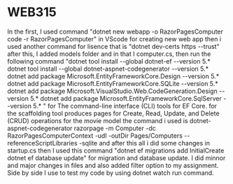 # WEB315 
 In the first, I used command "dotnet new webapp -o RazorPagesComputer
code -r RazorPagesComputer"  in VScode for creating new web app then i used another command for lisence that is "dotnet dev-certs https --trust"
after this, I added models folder and in that I computer.cs, then run the following command "dotnet tool install --global dotnet-ef --version 5.*
dotnet tool install --global dotnet-aspnet-codegenerator --version 5.*
dotnet add package Microsoft.EntityFrameworkCore.Design --version 5.*
dotnet add package Microsoft.EntityFrameworkCore.SQLite --version 5.*
dotnet add package Microsoft.VisualStudio.Web.CodeGeneration.Design --version 5.*
dotnet add package Microsoft.EntityFrameworkCore.SqlServer --version 5.* " for The command-line interface (CLI) tools for EF Core.
for the scaffolding tool produces pages for Create, Read, Update, and Delete (CRUD) operations for the movie model the command i used is
dotnet-aspnet-codegenerator razorpage -m Computer -dc RazorPagesComputerContext -udl -outDir Pages/Computers --referenceScriptLibraries -sqlite
and after this all i did some changes in startup.cs
then I used this command "dotnet ef migrations add InitialCreate  dotnet ef database update" for migration and database update.
I did minnor and major changes in files and also added filter option to my assignment. 
Side by side I use to test my code by using dotnet watch run command.
